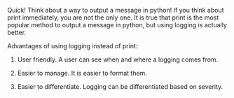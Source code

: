 Quick! Think about a way to output a message in python! If you think about print immediately, you are not the only one. It is true that print is the most popular method to output a message in python, but using logging is actually better.


Advantages of using logging instead of print:


1. User friendly. A user can see when and where a logging comes from.


2. Easier to manage.  It is easier to format them.


3. Easier to differentiate. Logging can be differentiated based on severity.
